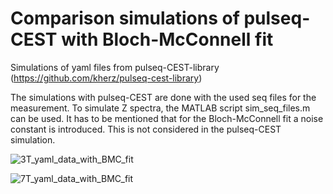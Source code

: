 # Comparison simulations of pulseq-CEST with Bloch-McConnell fit

Simulations of yaml files from pulseq-CEST-library (https://github.com/kherz/pulseq-cest-library)

The simulations with pulseq-CEST are done with the used seq files for the measurement. To simulate Z spectra, the MATLAB script sim_seq_files.m can be used.
It has to be mentioned that for the Bloch-McConnell fit a noise constant is introduced. This is not considered in the pulseq-CEST simulation.

![3T_yaml_data_with_BMC_fit](https://github.com/user-attachments/assets/6804ea71-536e-49b1-b560-f615578aeb34)

![7T_yaml_data_with_BMC_fit](https://github.com/user-attachments/assets/122b8fcc-968a-4b29-8588-c6951f8d7828)

